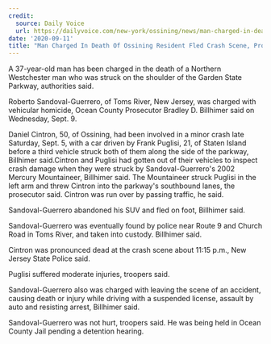 ```yaml
---
credit:
  source: Daily Voice
  url: https://dailyvoice.com/new-york/ossining/news/man-charged-in-death-of-ossining-resident-fled-crash-scene-prosecutor-says/793928/
date: '2020-09-11'
title: "Man Charged In Death Of Ossining Resident Fled Crash Scene, Prosecutor Says"
---
```

A 37-year-old man has been charged in the death of a Northern Westchester man who was struck on the shoulder of the Garden State Parkway, authorities said.

Roberto Sandoval-Guerrero, of Toms River, New Jersey, was charged with vehicular homicide,  Ocean County Prosecutor Bradley D. Billhimer said on Wednesday, Sept. 9.

Daniel Cintron, 50, of Ossining, had been involved in a minor crash late Saturday, Sept. 5, with a car driven by Frank Puglisi, 21, of Staten Island before a third vehicle struck both of them along the side of the parkway, Billhimer said.Cintron and Puglisi had gotten out of their vehicles to inspect crash damage when they were struck by Sandoval-Guerrero's 2002 Mercury Mountaineer, Billhimer said.  The Mountaineer struck Puglisi in the left arm and threw Cintron into the parkway's southbound lanes, the prosecutor said. Cintron was run over by passing traffic, he  said. 

Sandoval-Guerrero abandoned his SUV and fled on foot, Billhimer said.

Sandoval-Guerrero was eventually found by police near Route 9 and Church Road in Toms River, and taken into custody. Billhimer said.

Cintron was pronounced dead at the crash scene about 11:15 p.m., New Jersey State Police said.

Puglisi suffered moderate injuries, troopers said.

Sandoval-Guerrero also was charged with leaving the scene of an accident, causing death or injury while driving with a suspended license, assault by auto and resisting arrest, Billhimer said.

Sandoval-Guerrero was not hurt, troopers said. He was being held in Ocean County Jail pending a detention hearing.
